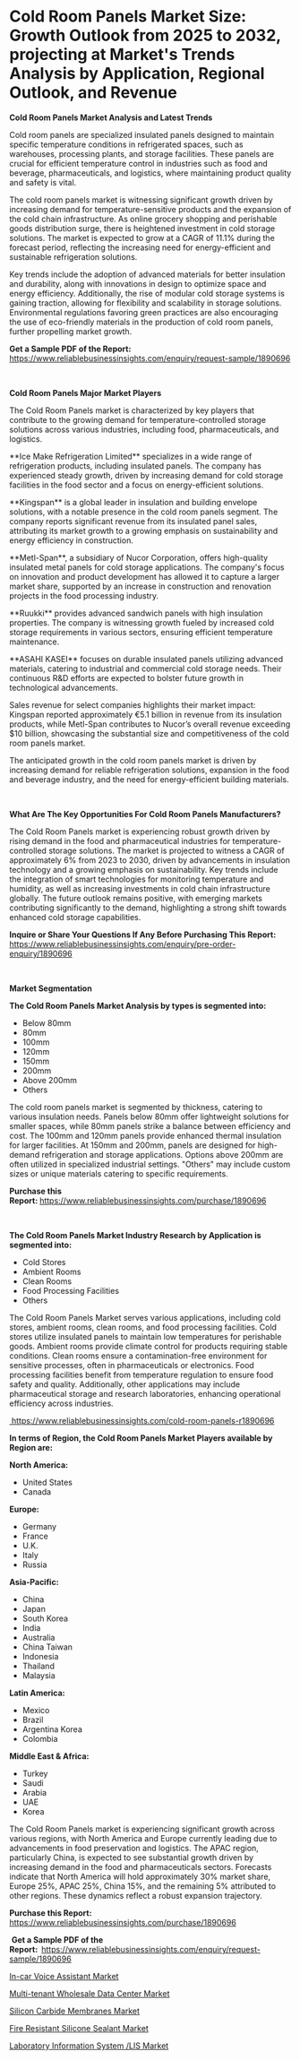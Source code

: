 <p><h1>Cold Room Panels Market Size: Growth Outlook from 2025 to 2032, projecting at Market's Trends Analysis by Application, Regional Outlook, and Revenue</h1></p><p><strong>Cold Room Panels Market Analysis and Latest Trends</strong></p>
<p><p>Cold room panels are specialized insulated panels designed to maintain specific temperature conditions in refrigerated spaces, such as warehouses, processing plants, and storage facilities. These panels are crucial for efficient temperature control in industries such as food and beverage, pharmaceuticals, and logistics, where maintaining product quality and safety is vital.</p><p>The cold room panels market is witnessing significant growth driven by increasing demand for temperature-sensitive products and the expansion of the cold chain infrastructure. As online grocery shopping and perishable goods distribution surge, there is heightened investment in cold storage solutions. The market is expected to grow at a CAGR of 11.1% during the forecast period, reflecting the increasing need for energy-efficient and sustainable refrigeration solutions.</p><p>Key trends include the adoption of advanced materials for better insulation and durability, along with innovations in design to optimize space and energy efficiency. Additionally, the rise of modular cold storage systems is gaining traction, allowing for flexibility and scalability in storage solutions. Environmental regulations favoring green practices are also encouraging the use of eco-friendly materials in the production of cold room panels, further propelling market growth.</p></p>
<p><strong>Get a Sample PDF of the Report:&nbsp;</strong> <a href="https://www.reliablebusinessinsights.com/enquiry/request-sample/1890696?utm_campaign=2174&utm_medium=2&utm_source=Github&utm_content=ia&utm_term=31012025&utm_id=cold-room-panels">https://www.reliablebusinessinsights.com/enquiry/request-sample/1890696</a></p>
<p>&nbsp;</p>
<p><strong>Cold Room Panels Major Market Players</strong></p>
<p><p>The Cold Room Panels market is characterized by key players that contribute to the growing demand for temperature-controlled storage solutions across various industries, including food, pharmaceuticals, and logistics. </p><p>**Ice Make Refrigeration Limited** specializes in a wide range of refrigeration products, including insulated panels. The company has experienced steady growth, driven by increasing demand for cold storage facilities in the food sector and a focus on energy-efficient solutions.</p><p>**Kingspan** is a global leader in insulation and building envelope solutions, with a notable presence in the cold room panels segment. The company reports significant revenue from its insulated panel sales, attributing its market growth to a growing emphasis on sustainability and energy efficiency in construction.</p><p>**Metl-Span**, a subsidiary of Nucor Corporation, offers high-quality insulated metal panels for cold storage applications. The company's focus on innovation and product development has allowed it to capture a larger market share, supported by an increase in construction and renovation projects in the food processing industry.</p><p>**Ruukki** provides advanced sandwich panels with high insulation properties. The company is witnessing growth fueled by increased cold storage requirements in various sectors, ensuring efficient temperature maintenance.</p><p>**ASAHI KASEI** focuses on durable insulated panels utilizing advanced materials, catering to industrial and commercial cold storage needs. Their continuous R&D efforts are expected to bolster future growth in technological advancements.</p><p>Sales revenue for select companies highlights their market impact: Kingspan reported approximately €5.1 billion in revenue from its insulation products, while Metl-Span contributes to Nucor’s overall revenue exceeding $10 billion, showcasing the substantial size and competitiveness of the cold room panels market. </p><p>The anticipated growth in the cold room panels market is driven by increasing demand for reliable refrigeration solutions, expansion in the food and beverage industry, and the need for energy-efficient building materials.</p></p>
<p>&nbsp;</p>
<p><strong>What Are The Key Opportunities For Cold Room Panels Manufacturers?</strong></p>
<p><p>The Cold Room Panels market is experiencing robust growth driven by rising demand in the food and pharmaceutical industries for temperature-controlled storage solutions. The market is projected to witness a CAGR of approximately 6% from 2023 to 2030, driven by advancements in insulation technology and a growing emphasis on sustainability. Key trends include the integration of smart technologies for monitoring temperature and humidity, as well as increasing investments in cold chain infrastructure globally. The future outlook remains positive, with emerging markets contributing significantly to the demand, highlighting a strong shift towards enhanced cold storage capabilities.</p></p>
<p><strong>Inquire or Share Your Questions If Any Before Purchasing This Report:</strong> <a href="https://www.reliablebusinessinsights.com/enquiry/pre-order-enquiry/1890696?utm_campaign=2174&utm_medium=2&utm_source=Github&utm_content=ia&utm_term=31012025&utm_id=cold-room-panels">https://www.reliablebusinessinsights.com/enquiry/pre-order-enquiry/1890696</a></p>
<p>&nbsp;</p>
<p><strong>Market Segmentation</strong></p>
<p><strong>The Cold Room Panels Market Analysis by types is segmented into:</strong></p>
<p><ul><li>Below 80mm</li><li>80mm</li><li>100mm</li><li>120mm</li><li>150mm</li><li>200mm</li><li>Above 200mm</li><li>Others</li></ul></p>
<p><p>The cold room panels market is segmented by thickness, catering to various insulation needs. Panels below 80mm offer lightweight solutions for smaller spaces, while 80mm panels strike a balance between efficiency and cost. The 100mm and 120mm panels provide enhanced thermal insulation for larger facilities. At 150mm and 200mm, panels are designed for high-demand refrigeration and storage applications. Options above 200mm are often utilized in specialized industrial settings. "Others" may include custom sizes or unique materials catering to specific requirements.</p></p>
<p><strong>Purchase this Report:&nbsp;</strong><a href="https://www.reliablebusinessinsights.com/purchase/1890696?utm_campaign=2174&utm_medium=2&utm_source=Github&utm_content=ia&utm_term=31012025&utm_id=cold-room-panels">https://www.reliablebusinessinsights.com/purchase/1890696</a></p>
<p>&nbsp;</p>
<p><strong>The Cold Room Panels Market Industry Research by Application is segmented into:</strong></p>
<p><ul><li>Cold Stores</li><li>Ambient Rooms</li><li>Clean Rooms</li><li>Food Processing Facilities</li><li>Others</li></ul></p>
<p><p>The Cold Room Panels Market serves various applications, including cold stores, ambient rooms, clean rooms, and food processing facilities. Cold stores utilize insulated panels to maintain low temperatures for perishable goods. Ambient rooms provide climate control for products requiring stable conditions. Clean rooms ensure a contamination-free environment for sensitive processes, often in pharmaceuticals or electronics. Food processing facilities benefit from temperature regulation to ensure food safety and quality. Additionally, other applications may include pharmaceutical storage and research laboratories, enhancing operational efficiency across industries.</p></p>
<p><a href="https://www.reliablebusinessinsights.com/cold-room-panels-r1890696?utm_campaign=2174&utm_medium=2&utm_source=Github&utm_content=ia&utm_term=31012025&utm_id=cold-room-panels">&nbsp;https://www.reliablebusinessinsights.com/cold-room-panels-r1890696</a></p>
<p><strong>In terms of Region, the Cold Room Panels Market Players available by Region are:</strong></p>
<p>
    <p> <strong> North America: </strong>
        <ul>
            <li>United States</li>
            <li>Canada</li>
        </ul>
        </p> 
    <p> <strong> Europe: </strong>
        <ul>
            <li>Germany</li>
            <li>France</li>
            <li>U.K.</li>
            <li>Italy</li>
            <li>Russia</li>
        </ul>
        </p> 
    <p> <strong> Asia-Pacific: </strong>
        <ul>
            <li>China</li>
            <li>Japan</li>
            <li>South Korea</li>
            <li>India</li>
            <li>Australia</li>
            <li>China Taiwan</li>
            <li>Indonesia</li>
            <li>Thailand</li>
            <li>Malaysia</li>
        </ul>
        </p> 
    <p> <strong> Latin America: </strong>
        <ul>
            <li>Mexico</li>
            <li>Brazil</li>
            <li>Argentina Korea</li>
            <li>Colombia</li>
        </ul>
        </p> 
    <p> <strong> Middle East & Africa: </strong>
        <ul>
            <li>Turkey</li>
            <li>Saudi</li>
            <li>Arabia</li>
            <li>UAE</li>
            <li>Korea</li>
        </ul>
    </p>
    </p>
<p><p>The Cold Room Panels market is experiencing significant growth across various regions, with North America and Europe currently leading due to advancements in food preservation and logistics. The APAC region, particularly China, is expected to see substantial growth driven by increasing demand in the food and pharmaceuticals sectors. Forecasts indicate that North America will hold approximately 30% market share, Europe 25%, APAC 25%, China 15%, and the remaining 5% attributed to other regions. These dynamics reflect a robust expansion trajectory.</p></p>
<p><strong>Purchase this Report: </strong><a href="https://www.reliablebusinessinsights.com/purchase/1890696?utm_campaign=2174&utm_medium=2&utm_source=Github&utm_content=ia&utm_term=31012025&utm_id=cold-room-panels">https://www.reliablebusinessinsights.com/purchase/1890696</a></p>
<p>&nbsp;<strong>Get a Sample PDF of the Report:&nbsp;&nbsp;</strong><a href="https://www.reliablebusinessinsights.com/enquiry/request-sample/1890696?utm_campaign=2174&utm_medium=2&utm_source=Github&utm_content=ia&utm_term=31012025&utm_id=cold-room-panels">https://www.reliablebusinessinsights.com/enquiry/request-sample/1890696</a></p>
<p><strong></strong></p>
<p><p><a href="https://www.linkedin.com/pulse/in-car-voice-assistant-market-trends-prediction-ofthe-cagr96from-voo8f?utm_campaign=2174&utm_medium=2&utm_source=Github&utm_content=ia&utm_term=31012025&utm_id=cold-room-panels">In-car Voice Assistant Market</a></p><p><a href="https://www.linkedin.com/pulse/unlocking-insights-multi-tenant-wholesale-data-center-market-i0x3f?utm_campaign=2174&utm_medium=2&utm_source=Github&utm_content=ia&utm_term=31012025&utm_id=cold-room-panels">Multi-tenant Wholesale Data Center Market</a></p><p><a href="https://www.linkedin.com/pulse/silicon-carbide-membranes-market-trends-prediction-ofthe-ldcaf?utm_campaign=2174&utm_medium=2&utm_source=Github&utm_content=ia&utm_term=31012025&utm_id=cold-room-panels">Silicon Carbide Membranes Market</a></p><p><a href="https://github.com/rosamariarocque98/Market-Research-Report-List-1/blob/main/fire-resistant-silicone-sealant-market.md?utm_campaign=2174&utm_medium=2&utm_source=Github&utm_content=ia&utm_term=31012025&utm_id=cold-room-panels">Fire Resistant Silicone Sealant Market</a></p><p><a href="https://www.linkedin.com/pulse/laboratory-information-system-lis-market-size-growth-industry-j3ihf?utm_campaign=2174&utm_medium=2&utm_source=Github&utm_content=ia&utm_term=31012025&utm_id=cold-room-panels">Laboratory Information System /LIS Market</a></p></p>